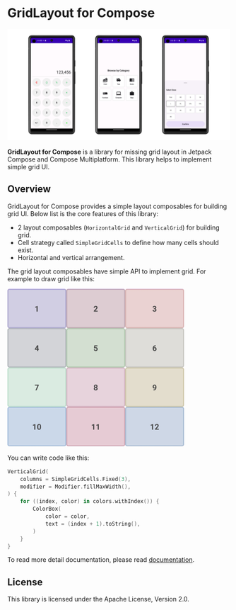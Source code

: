 # GridLayout for Compose

![overview-examples](images/grid-overview-examples.png)

**GridLayout for Compose** is a library for missing grid layout in Jetpack Compose and Compose Multiplatform.
This library helps to implement simple grid UI.

## Overview

GridLayout for Compose provides a simple layout composables for building grid UI.
Below list is the core features of this library:

- 2 layout composables (`HorizontalGrid` and `VerticalGrid`) for building grid.
- Cell strategy called `SimpleGridCells` to define how many cells should exist.
- Horizontal and vertical arrangement.

The grid layout composables have simple API to implement grid.
For example to draw grid like this:

![usage-example](images/usage-example.png)

You can write code like this:

```kotlin
VerticalGrid(
    columns = SimpleGridCells.Fixed(3),
    modifier = Modifier.fillMaxWidth(),
) {
    for ((index, color) in colors.withIndex()) {
        ColorBox(
            color = color,
            text = (index + 1).toString(),
        )
    }
}
```

To read more detail documentation, please read [documentation](./installation.md).

## License

This library is licensed under the Apache License, Version 2.0.
